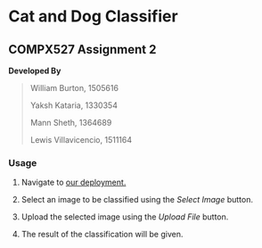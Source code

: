 # Cat and Dog Classifier

## COMPX527 Assignment 2

**Developed By**

>William Burton, 1505616
>
>Yaksh Kataria, 1330354
>
>Mann Sheth, 1364689
>
>Lewis Villavicencio, 1511164

### Usage

1. Navigate to [our deployment.](https://master.d26mfiss9vcu6q.amplifyapp.com/)

2. Select an image to be classified using the *Select Image* button.

3. Upload the selected image using the *Upload File* button.

4. The result of the classification will be given.